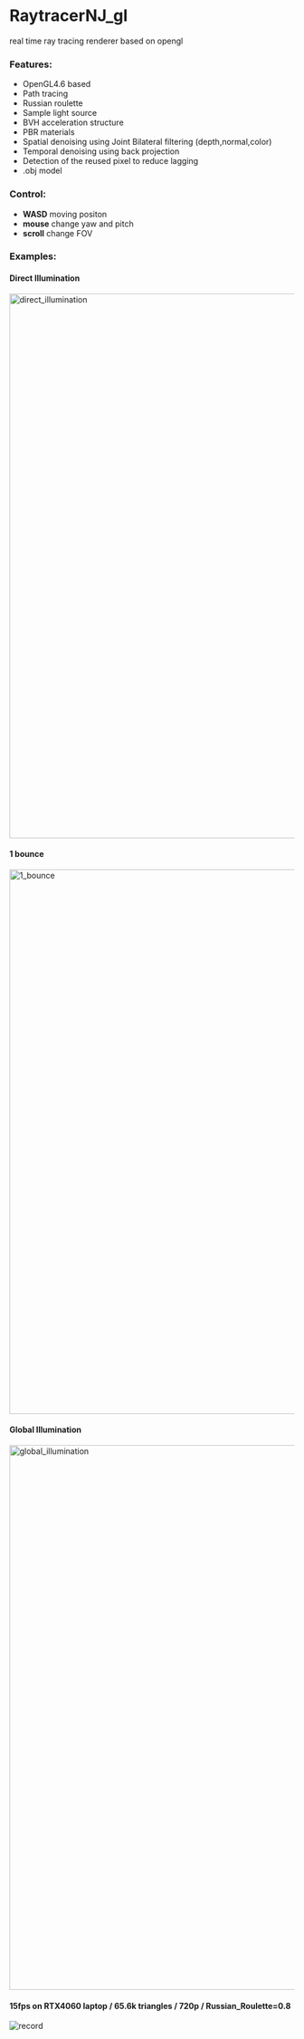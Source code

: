 # RaytracerNJ_gl
real time ray tracing renderer based on opengl
### Features:   
- OpenGL4.6 based
- Path tracing
- Russian roulette
- Sample light source
- BVH acceleration structure
- PBR materials
- Spatial denoising using Joint Bilateral filtering (depth,normal,color) 
- Temporal denoising using back projection
- Detection of the reused pixel to reduce lagging 
- .obj model
### Control:
- **WASD** moving positon
- **mouse** change yaw and pitch
- **scroll** change FOV
### Examples:
#### Direct Illumination
<img width="962" alt="direct_illumination" src="https://github.com/niji127/RaytracerNJ_gl/assets/152270816/c05c3c7d-475c-4e4b-a29c-426ddbe6b4cc"><br>
#### 1 bounce
<img width="962" alt="1_bounce" src="https://github.com/niji127/RaytracerNJ_gl/assets/152270816/2f44e211-16c2-44d2-94f9-91953a1c47cb"><br>
#### Global Illumination
<img width="962" alt="global_illumination" src="https://github.com/niji127/RaytracerNJ_gl/assets/152270816/948d0bcf-3bb6-4e6b-a7ac-b483c1acdb4f"><br>
#### 15fps on RTX4060 laptop / 65.6k triangles / 720p / Russian_Roulette=0.8
![record](https://github.com/niji127/RaytracerNJ_gl/assets/152270816/6cbdc754-529a-4364-98ec-e20a481c7e8f)
